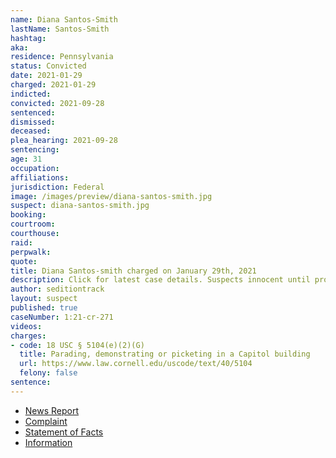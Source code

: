 ```yaml
---
name: Diana Santos-Smith
lastName: Santos-Smith
hashtag:
aka:
residence: Pennsylvania
status: Convicted
date: 2021-01-29
charged: 2021-01-29
indicted:
convicted: 2021-09-28
sentenced:
dismissed:
deceased:
plea_hearing: 2021-09-28
sentencing:
age: 31
occupation:
affiliations:
jurisdiction: Federal
image: /images/preview/diana-santos-smith.jpg
suspect: diana-santos-smith.jpg
booking:
courtroom:
courthouse:
raid:
perpwalk:
quote:
title: Diana Santos-smith charged on January 29th, 2021
description: Click for latest case details. Suspects innocent until proven guilty.
author: seditiontrack
layout: suspect
published: true
caseNumber: 1:21-cr-271
videos:
charges:
- code: 18 USC § 5104(e)(2)(G)
  title: Parading, demonstrating or picketing in a Capitol building
  url: https://www.law.cornell.edu/uscode/text/40/5104
  felony: false
sentence:
---
```

- [News Report](https://www.mcall.com/news/police/mc-nws-pennsylvania-women-charged-in-capitol-siege-20210130-zsgjdrfdibgpboyuatcphtlaxq-story.html)
- [Complaint](https://www.justice.gov/opa/page/file/1362581/download)
- [Statement of Facts](https://www.justice.gov/opa/page/file/1362581/download)
- [Information](https://www.justice.gov/usao-dc/case-multi-defendant/file/1383076/download)
